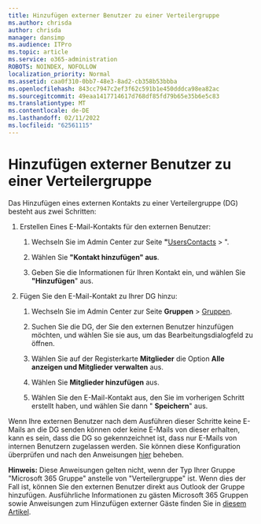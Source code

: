 ```yaml
---
title: Hinzufügen externer Benutzer zu einer Verteilergruppe
ms.author: chrisda
author: chrisda
manager: dansimp
ms.audience: ITPro
ms.topic: article
ms.service: o365-administration
ROBOTS: NOINDEX, NOFOLLOW
localization_priority: Normal
ms.assetid: caa0f310-0bb7-48e3-8ad2-cb358b53bbba
ms.openlocfilehash: 843cc7947c2ef3f62c591b1e450dddca98ea82ac
ms.sourcegitcommit: 49eaa1417714617d768df85fd79b65e35b6e5c83
ms.translationtype: MT
ms.contentlocale: de-DE
ms.lasthandoff: 02/11/2022
ms.locfileid: "62561115"
---
```

# <a name="add-external-users-to-a-distribution-group"></a>Hinzufügen externer Benutzer zu einer Verteilergruppe

Das Hinzufügen eines externen Kontakts zu einer Verteilergruppe (DG) besteht aus zwei Schritten:
  
1. Erstellen Eines E-Mail-Kontakts für den externen Benutzer:
    
    1. Wechseln Sie im Admin Center zur Seite **"**[UsersContacts](https://admin.microsoft.com/adminportal/home#/Contact) > ". 
    
    2. Wählen Sie **"Kontakt hinzufügen" aus**.
    
    3. Geben Sie die Informationen für Ihren Kontakt ein, und wählen Sie **"Hinzufügen**" aus.
    
2. Fügen Sie den E-Mail-Kontakt zu Ihrer DG hinzu:
    
    1. Wechseln Sie im Admin Center zur Seite **Gruppen** > [Gruppen](https://admin.microsoft.com/adminportal/home#/groups). 
    
    2. Suchen Sie die DG, der Sie den externen Benutzer hinzufügen möchten, und wählen Sie sie aus, um das Bearbeitungsdialogfeld zu öffnen.
    
    3. Wählen Sie auf der Registerkarte **Mitglieder** die Option **Alle anzeigen und Mitglieder verwalten** aus. 
    
    4. Wählen Sie **Mitglieder hinzufügen** aus.
    
    5. Wählen Sie den E-Mail-Kontakt aus, den Sie im vorherigen Schritt erstellt haben, und wählen Sie dann " **Speichern**" aus.
    
Wenn Ihre externen Benutzer nach dem Ausführen dieser Schritte keine E-Mails an die DG senden können oder keine E-Mails von dieser erhalten, kann es sein, dass die DG so gekennzeichnet ist, dass nur E-Mails von internen Benutzern zugelassen werden. Sie können diese Konfiguration überprüfen und nach den Anweisungen [hier](https://docs.microsoft.com/exchange/mail-flow-best-practices/non-delivery-reports-in-exchange-online/fix-error-code-5-7-133-in-exchange-online) beheben.
  
 **Hinweis:** Diese Anweisungen gelten nicht, wenn der Typ Ihrer Gruppe "Microsoft 365 Gruppe" anstelle von "Verteilergruppe" ist. Wenn dies der Fall ist, können Sie den externen Benutzer direkt aus Outlook der Gruppe hinzufügen. Ausführliche Informationen zu gästen Microsoft 365 Gruppen sowie Anweisungen zum Hinzufügen externer Gäste finden Sie in [diesem Artikel](https://support.office.com/article/Guest-access-in-Office-365-Groups-bfc7a840-868f-4fd6-a390-f347bf51aff6.aspx).
  